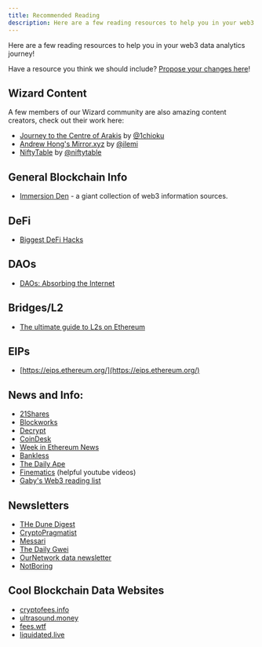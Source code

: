 ```yaml
---
title: Recommended Reading
description: Here are a few reading resources to help you in your web3 data analytics journey!
---
```


Here are a few reading resources to help you in your web3 data analytics journey!

Have a resource you think we should include? [Propose your changes here](https://github.com/duneanalytics/docs/edit/master/docs/resources/recommended-reading.md)!

## Wizard Content

A few members of our Wizard community are also amazing content creators, check out their work here:

- [Journey to the Centre of Arakis](https://1chioku.substack.com/) by [@1chioku](https://dune.com/1chioku)
- [Andrew Hong's Mirror.xyz](https://ath.mirror.xyz/) by [@ilemi](https://dune.com/ilemi)
- [NiftyTable](https://www.niftytable.com/) by [@niftytable](https://dune.com/niftytable)

## General Blockchain Info

- [Immersion Den](https://immersionden.xyz/) - a giant collection of web3 information sources.

## DeFi

- [Biggest DeFi Hacks](https://rekt.eth.link/leaderboard/)

## DAOs

- [DAOs: Absorbing the Internet](https://www.generalist.com/briefing/dao)

## Bridges/L2

- [The ultimate guide to L2s on Ethereum](https://mirror.xyz/dcbuilder.eth/QX_ELJBQBm1Iq45ktPsz8pWLZN1C52DmEtH09boZuo0)

## EIPs

- [https://eips.ethereum.org/](https://eips.ethereum.org/)

## News and Info:

- [21Shares](https://21shares.com/research/)
- [Blockworks](https://blockworks.co/)
- [Decrypt](https://decrypt.co/)
- [CoinDesk](https://www.coindesk.com/)
- [Week in Ethereum News](https://weekinethereumnews.com/)
- [Bankless](https://newsletter.banklesshq.com/)
- [The Daily Ape](https://www.notion.so/c96c0b6727c0433a962e897ef43efb7e)
- [Finematics](https://www.youtube.com/watch?v=l0vRTi8_FRk) (helpful youtube videos)
- [Gaby's Web3 reading list](https://www.notion.so/f7050e62461143d49345e7b46eb5576b)

## Newsletters

- [THe Dune Digest](https://dunedigest.substack.com/)
- [CryptoPragmatist](https://cryptopragmatist.com/)
- [Messari](https://messari.io/newsletter)
- [The Daily Gwei](https://thedailygwei.substack.com/)
- [OurNetwork data newsletter](https://ournetwork.substack.com/)
- [NotBoring](https://www.notboring.co/)

## Cool Blockchain Data Websites
- [cryptofees.info](https://cryptofees.info)
- [ultrasound.money](https://ultrasound.money)
- [fees.wtf](https://fees.wtf)
- [liquidated.live](https://liquidated.live)